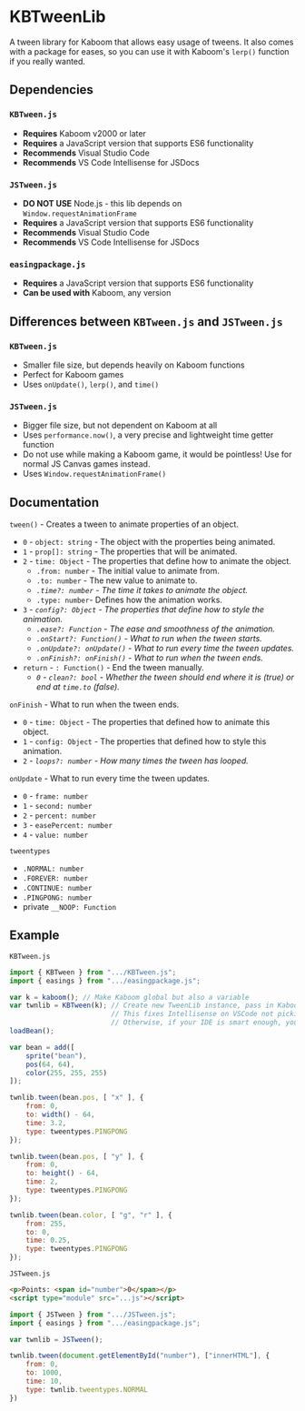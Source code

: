 # KBTweenLib
A tween library for Kaboom that allows easy usage of tweens. It also comes with a package for eases, so you can use it with Kaboom's `lerp()` function if you really wanted.
## Dependencies
### `KBTween.js`
- **Requires** Kaboom v2000 or later
- **Requires** a JavaScript version that supports ES6 functionality
- **Recommends** Visual Studio Code
- **Recommends** VS Code Intellisense for JSDocs
### `JSTween.js`
- **DO NOT USE** Node.js - this lib depends on `Window.requestAnimationFrame`
- **Requires** a JavaScript version that supports ES6 functionality
- **Recommends** Visual Studio Code
- **Recommends** VS Code Intellisense for JSDocs
### `easingpackage.js`
- **Requires** a JavaScript version that supports ES6 functionality
- **Can be used with** Kaboom, any version
## Differences between `KBTween.js` and `JSTween.js`

### `KBTween.js`
- Smaller file size, but depends heavily on Kaboom functions
- Perfect for Kaboom games
- Uses `onUpdate()`, `lerp()`, and `time()`

### `JSTween.js`
- Bigger file size, but not dependent on Kaboom at all
- Uses `performance.now()`, a very precise and lightweight time getter function
- Do not use while making a Kaboom game, it would be pointless! Use for normal JS Canvas games instead.
- Uses `Window.requestAnimationFrame()`

## Documentation

`tween()` - Creates a tween to animate properties of an object.

- `0` - `object: string` - The object with the properties being animated.
- `1` - `prop[]: string` - The properties that will be animated.
- `2` - `time: Object` - The properties that define how to animate the object.
    - `.from: number` - The initial value to animate from.
    - `.to: number` - The new value to animate to.
    - *`.time?: number` - The time it takes to animate the object.*
    - `.type: number`- Defines how the animation works.
- `3` - *`config?: Object` - The properties that define how to style the animation.*
    - *`.ease?: Function` - The ease and smoothness of the animation.*
    - *`.onStart?: Function()` - What to run when the tween starts.*
    - *`.onUpdate?: onUpdate()` - What to run every time the tween updates.*
    - *`.onFinish?: onFinish()` - What to run when the tween ends.*
- `return` - `: Function()` - End the tween manually.
    - *`0` - `clean?: bool` - Whether the tween should end where it is (true) or end at `time.to` (false).*

`onFinish` - What to run when the tween ends.

- `0` - `time: Object` - The properties that defined how to animate this object.
- `1` - `config: Object` - The properties that defined how to style this animation.
- `2` - *`loops?: number` - How many times the tween has looped.*

`onUpdate` - What to run every time the tween updates.

- `0` - `frame: number`
- `1` - `second: number`
- `2` - `percent: number`
- `3` - `easePercent: number`
- `4` - `value: number`

`tweentypes`

- `.NORMAL: number`
- `.FOREVER: number`
- `.CONTINUE: number`
- `.PINGPONG: number`
- private `__NOOP: Function`

## Example
`KBTween.js`
```js
import { KBTween } from ".../KBTween.js";
import { easings } from ".../easingpackage.js";

var k = kaboom(); // Make Kaboom global but also a variable
var twnlib = KBTween(k); // Create new TweenLib instance, pass in Kaboom
                         // This fixes Intellisense on VSCode not picking up on how Kaboom imports plugins
                         // Otherwise, if your IDE is smart enough, you can just pass in the tween lib normally, using KBTween as a plugin
loadBean();

var bean = add([
	sprite("bean"),
	pos(64, 64),
	color(255, 255, 255)
]);

twnlib.tween(bean.pos, [ "x" ], {
	from: 0,
	to: width() - 64,
	time: 3.2,
	type: tweentypes.PINGPONG
});

twnlib.tween(bean.pos, [ "y" ], {
	from: 0,
	to: height() - 64,
	time: 2,
	type: tweentypes.PINGPONG
});

twnlib.tween(bean.color, [ "g", "r" ], {
	from: 255,
	to: 0,
	time: 0.25,
	type: tweentypes.PINGPONG
});
```
`JSTween.js`
```html
<p>Points: <span id="number">0</span></p>
<script type="module" src="...js"></script>
```
```js
import { JSTween } from ".../JSTween.js";
import { easings } from ".../easingpackage.js";

var twnlib = JSTween();

twnlib.tween(document.getElementById("number"), ["innerHTML"], {
	from: 0,
	to: 1000,
	time: 10,
	type: twnlib.tweentypes.NORMAL
})
```
